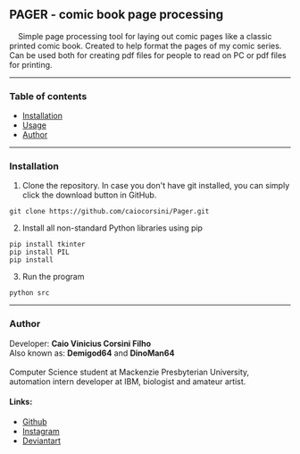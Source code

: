 ## PAGER - comic book page processing
&nbsp;&nbsp;&nbsp;&nbsp;Simple page processing tool for laying out comic pages like a classic printed comic book. Created to help format the pages of my comic series. Can be used both for creating pdf files for people to read on PC or pdf files for printing.
<br>
____
### Table of contents
- [Installation](#Installation)
- [Usage](#Usage)
- [Author](#Author)
____
### Installation
1. Clone the repository. In case you don't have git installed, you can simply click the download button in GitHub.
```
git clone https://github.com/caiocorsini/Pager.git
```
2. Install all non-standard Python libraries using pip
```
pip install tkinter
pip install PIL
pip install 
```
3. Run the program
```
python src
```
____
### Author
Developer: **Caio Vinicius Corsini Filho** <br>
Also known as: **Demigod64** and **DinoMan64**
<br><br>
Computer Science student at Mackenzie Presbyterian University, automation intern developer at IBM, biologist and amateur artist.

#### Links:<br>
- [Github](https://github.com/your-profile) <br>
- [Instagram](https://www.instagram.com/caio.corsini.art/) <br>
- [Deviantart](https://www.deviantart.com/demigod64)